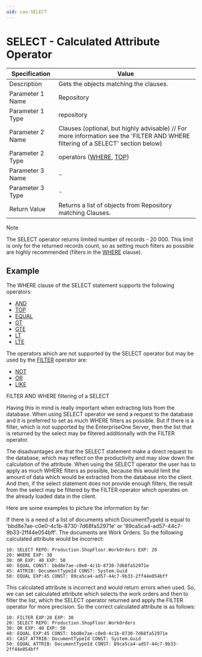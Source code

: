 ```yaml
---
uid: cao-SELECT
---
```


# SELECT - Calculated Attribute Operator

| Specification         | Value                                                        |
| --------------------- | ------------------------------------------------------------ |
| Description           | Gets the objects matching the clauses.           |
| Parameter 1 Name      | Repository                                                         |
| Parameter 1 Type      | repository                                    |
| Parameter 2 Name      | Clauses (optional, but highly advisable) // For more information see the 'FILTER AND WHERE filtering of a SELECT' section below)           |
| Parameter 2 Type      | operators ([WHERE](where.md), [TOP](top.md))                                                           |
| Parameter 3 Name      | -                                                            |
| Parameter 3 Type      | -                                                            |
| Return Value          | Returns a list of objects from Repository matching Clauses.                                                        |

> [!NOTE]
> The SELECT operator returns limited number of records - 20 000. This limit is only for the returned records count, so as setting much filters as possible are highly recommended (filters in the [WHERE](where.md) clause).

## Example

The WHERE clause of the SELECT statement supports the following operators:

- [AND](and.md)
- [TOP](top.md)
- [EQUAL](equal.md)
- [GT](gt.md)
- [GTE](gte.md)
- [LT](lt.md)
- [LTE](lte.md)

The operators which are not supported by the SELECT operator but may be used by the [FILTER](filter.md) operator are:

- [NOT](not.md)
- [OR](or.md)
- [LIKE](like.md)


FILTER AND WHERE filtering of a SELECT

Having this in mind is really important when extracting lists from the database. When using SELECT operator we send a request to the database and it is preferred to set as much WHERE filters as possible. But if there is a filter, which is not supported by the EnterpriseOne Server, then the list that is returned by the select may be filtered additionally with the FILTER operator.

The disadvantages are that the SELECT statement make a direct request to the database, which may reflect on the productivity and may slow down the calculation of the attribute. When using the SELECT operator the user has to apply as much WHERE filters as possible, because this would limit the amount of data which would be extracted from the database into the client. And then, if the select statement does not provide enough filters, the result from the select may be filtered by the FILTER operator which operates on the already loaded data in the client.

Here are some examples to picture the information by far:

If there is a need of a list of documents which DocumentTypeId is equal to 'bbd8e7ae-c0e0-4c1b-8730-7d68fa52971e' or '89ca5ca4-ad57-44c7-9b33-2ff44e054bff'. The documents are Work Orders. So the following calculated attribute would be incorrect:

```
10: SELECT REPO: Production.ShopFloor.WorkOrders EXP: 20
20: WHERE EXP: 30
30: OR EXP: 40 EXP: 50
40: EQUAL CONST: bbd8e7ae-c0e0-4c1b-8730-7d68fa52971e
45: ATTRIB: DocumentTypeId CONST: System.Guid
50: EQUAL EXP:45 CONST: 89ca5ca4-ad57-44c7-9b33-2ff44e054bff
```

This calculated attribute is incorrect and would return errors when used. So, we can set calculated attribute which selects the work orders and then to filter the list, which the SELECT operator returned and apply the FILTER operator for more precision. So the correct calculated attribute is as follows:

```
10: FILTER EXP:20 EXP: 30
20: SELECT REPO: Production.ShopFloor.WorkOrders 
30: OR EXP: 40 EXP: 50
40: EQUAL EXP:45 CONST: bbd8e7ae-c0e0-4c1b-8730-7d68fa52971e
45: CAST ATTRIB: DocumentTypeId CONST: System.Guid
50: EQUAL ATTRIB: DocumentTypeId CONST: 89ca5ca4-ad57-44c7-9b33-2ff44e054bff
```
